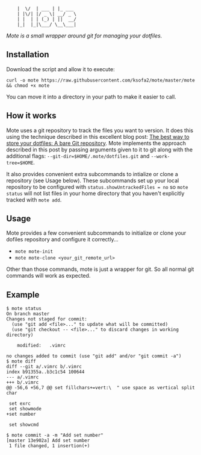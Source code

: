 
```     __  __       _
    |  \/  | ___ | |_ ___
    | |\/| |/ _ \| __/ _ \
    | |  | | (_) | ||  __/
    |_|  |_|\___/ \__\___|
```
*Mote is a small wrapper around git for managing your dotfiles.*

## Installation

Download the script and allow it to execute:

`curl -o mote https://raw.githubusercontent.com/ksofa2/mote/master/mote && chmod +x mote`

You can move it into a directory in your path to make it easier to call. 

## How it works

Mote uses a git repository to track the files you want to version. It does this using the technique described in this excellent blog post: [The best way to store your dotfiles: A bare Git repository](https://developer.atlassian.com/blog/2016/02/best-way-to-store-dotfiles-git-bare-repo/). Mote implements the approach described in this post by passing arguments given to it to git along with the additional flags: `--git-dir=$HOME/.mote/dotfiles.git` and `--work-tree=$HOME`. 

It also provides convenient extra subcommands to intialize or clone a repository (see Usage below). These subcommands set up your local repository to be configured with `status.showUntrackedFiles = no` so `mote status` will not list files in your home directory that you haven't explicitly tracked with `mote add`.

## Usage

Mote provides a few convenient subcommands to initialize or clone your dofiles repository and configure it correctly...

  - `mote mote-init`
  - `mote mote-clone <your_git_remote_url>`

Other than those commands, mote is just a wrapper for git. So all normal git commands will work as expected. 

## Example

```
$ mote status
On branch master
Changes not staged for commit:
  (use "git add <file>..." to update what will be committed)
  (use "git checkout -- <file>..." to discard changes in working directory)

	modified:   .vimrc

no changes added to commit (use "git add" and/or "git commit -a")
$ mote diff
diff --git a/.vimrc b/.vimrc
index b91355a..b3c1c54 100644
--- a/.vimrc
+++ b/.vimrc
@@ -56,6 +56,7 @@ set fillchars+=vert:\  " use space as vertical split char
 
 set exrc
 set showmode
+set number
 
 set showcmd

$ mote commit -a -m "Add set number"
[master 13e902a] Add set number
 1 file changed, 1 insertion(+)
```

